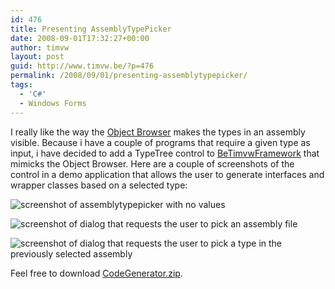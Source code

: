 ```yaml
---
id: 476
title: Presenting AssemblyTypePicker
date: 2008-09-01T17:32:27+00:00
author: timvw
layout: post
guid: http://www.timvw.be/?p=476
permalink: /2008/09/01/presenting-assemblytypepicker/
tags:
  - 'C#'
  - Windows Forms
---
```

I really like the way the [Object Browser](http://msdn.microsoft.com/en-us/library/exy1facf(VS.80).aspx) makes the types in an assembly visible. Because i have a couple of programs that require a given type as input, i have decided to add a TypeTree control to [BeTimvwFramework](http://www.codeplex.com/BeTimvwFramework) that mimicks the Object Browser. Here are a couple of screenshots of the control in a demo application that allows the user to generate interfaces and wrapper classes based on a selected type:

![screenshot of assemblytypepicker with no values](http://www.timvw.be/wp-content/images/codegenerator_01.gif)
  

  
![screenshot of dialog that requests the user to pick an assembly file](http://www.timvw.be/wp-content/images/codegenerator_02.gif)
  

  
![screenshot of dialog that requests the user to pick a type in the previously selected assembly](http://www.timvw.be/wp-content/images/codegenerator_03.gif)

Feel free to download [CodeGenerator.zip](http://www.timvw.be/wp-content/code/csharp/CodeGenerator.zip).
